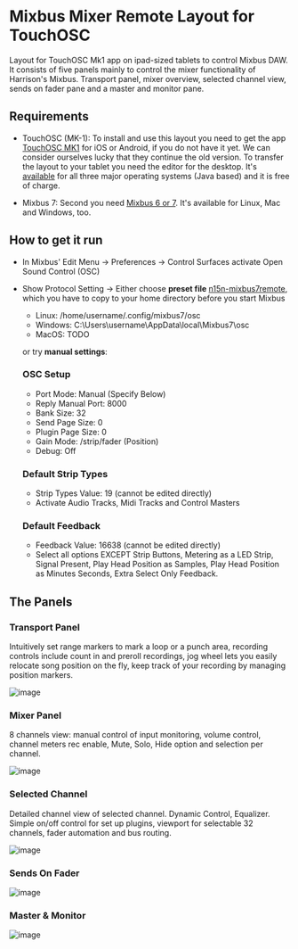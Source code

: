 # Mixbus Mixer Remote Layout for TouchOSC

Layout for TouchOSC Mk1 app on ipad-sized tablets to control Mixbus DAW.
It consists of five panels mainly to control the mixer functionality of Harrison's Mixbus.
Transport panel, mixer overview, selected channel view, sends on fader pane and a master and monitor pane.

## Requirements
- TouchOSC (MK-1): To install and use this layout you need to get the app [TouchOSC MK1](https://hexler.net/touchosc-mk1) for iOS or Android, if you do not have it yet. We can consider ourselves lucky that they continue the old version.
To transfer the layout to your tablet you need the editor for the desktop. It's [available](https://hexler.net/touchosc-mk1#resources) for all three major operating systems (Java based) and it is free of charge.

- Mixbus 7: Second you need [Mixbus 6 or 7](https://harrisonconsoles.com/product/mixbus). It's available for Linux, Mac and Windows, too.

## How to get it run
- In Mixbus' Edit Menu -> Preferences -> Control Surfaces activate Open Sound Control (OSC)
- Show Protocol Setting -> Either choose **preset file** [n15n-mixbus7remote](n15n-mixbus7remote.preset), which you have to copy to your home directory before you start Mixbus
  - Linux: /home/username/.config/mixbus7/osc
  - Windows: C:\Users\username\AppData\local\Mixbus7\osc 
  - MacOS: TODO

  or try **manual settings**:
   ### OSC Setup
   - Port Mode: Manual (Specify Below)
   - Reply Manual Port: 8000
   - Bank Size: 32
   - Send Page Size: 0
   - Plugin Page Size: 0
   - Gain Mode: /strip/fader (Position)
   - Debug: Off

   ### Default Strip Types
   - Strip Types Value: 19 (cannot be edited directly)
   - Activate Audio Tracks, Midi Tracks and Control Masters

   ### Default Feedback
   - Feedback Value: 16638 (cannot be edited directly)
   - Select all options EXCEPT Strip Buttons, Metering as a LED Strip, Signal Present, Play Head Position as Samples, Play Head Position as Minutes Seconds, Extra Select Only Feedback.



## The Panels

### Transport Panel
Intuitively set range markers to mark a loop or a punch area,
recording controls include count in and preroll recordings,
jog wheel lets you easily relocate song position on the fly,
keep track of your recording by managing position markers.

![image](https://user-images.githubusercontent.com/8352411/121231631-e81d1d00-c890-11eb-8c43-772d1d2f67c7.png)

### Mixer Panel
8 channels view: manual control of input monitoring, volume control, channel meters rec enable, Mute, Solo, Hide option and selection per channel.

![image](https://user-images.githubusercontent.com/8352411/121231846-33373000-c891-11eb-94bd-4a3085287845.png)

### Selected Channel
Detailed channel view of selected channel. Dynamic Control, Equalizer. Simple on/off control for set up plugins, viewport for selectable 32 channels, fader automation and bus routing.

![image](https://user-images.githubusercontent.com/8352411/121231949-519d2b80-c891-11eb-8196-3f68af1e6152.png)

### Sends On Fader
![image](https://user-images.githubusercontent.com/8352411/121232018-67aaec00-c891-11eb-9563-539e6b8ebce3.png)

### Master & Monitor
![image](https://user-images.githubusercontent.com/8352411/121232068-7abdbc00-c891-11eb-931e-1a95dbca19ca.png)
